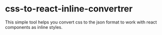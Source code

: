 # css-to-react-inline-convertrer
This simple tool helps you convert css to the json format to work with react components as inline styles.
